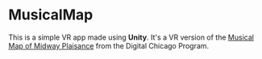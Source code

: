 # MusicalMap

This is a simple VR app made using **Unity**. It's a VR version of the [Musical Map of Midway Plaisance](http://digitalchicago.lakeforest.edu/exhibits/show/worlds-fair-music/worlds-fair-music-map) from the Digital Chicago Program.

